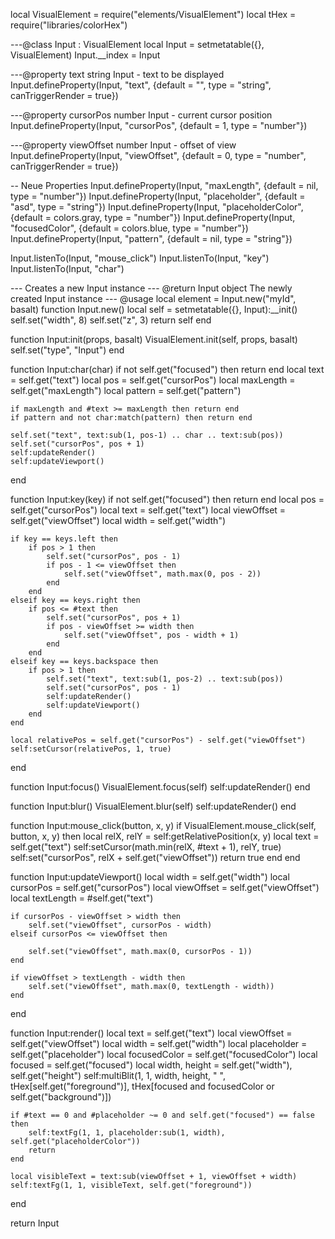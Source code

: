 local VisualElement = require("elements/VisualElement")
local tHex = require("libraries/colorHex")

---@class Input : VisualElement
local Input = setmetatable({}, VisualElement)
Input.__index = Input

---@property text string Input - text to be displayed
Input.defineProperty(Input, "text", {default = "", type = "string", canTriggerRender = true})

---@property cursorPos number Input - current cursor position
Input.defineProperty(Input, "cursorPos", {default = 1, type = "number"})

---@property viewOffset number Input - offset of view
Input.defineProperty(Input, "viewOffset", {default = 0, type = "number", canTriggerRender = true})

-- Neue Properties
Input.defineProperty(Input, "maxLength", {default = nil, type = "number"})
Input.defineProperty(Input, "placeholder", {default = "asd", type = "string"})
Input.defineProperty(Input, "placeholderColor", {default = colors.gray, type = "number"})
Input.defineProperty(Input, "focusedColor", {default = colors.blue, type = "number"})
Input.defineProperty(Input, "pattern", {default = nil, type = "string"})

Input.listenTo(Input, "mouse_click")
Input.listenTo(Input, "key")
Input.listenTo(Input, "char")

--- Creates a new Input instance
--- @return Input object The newly created Input instance
--- @usage local element = Input.new("myId", basalt)
function Input.new()
    local self = setmetatable({}, Input):__init()
    self.set("width", 8)
    self.set("z", 3)
    return self
end

function Input:init(props, basalt)
    VisualElement.init(self, props, basalt)
    self.set("type", "Input")
end

function Input:char(char)
    if not self.get("focused") then return end
    local text = self.get("text")
    local pos = self.get("cursorPos")
    local maxLength = self.get("maxLength")
    local pattern = self.get("pattern")

    if maxLength and #text >= maxLength then return end
    if pattern and not char:match(pattern) then return end

    self.set("text", text:sub(1, pos-1) .. char .. text:sub(pos))
    self.set("cursorPos", pos + 1)
    self:updateRender()
    self:updateViewport()
end

function Input:key(key)
    if not self.get("focused") then return end
    local pos = self.get("cursorPos")
    local text = self.get("text")
    local viewOffset = self.get("viewOffset")
    local width = self.get("width")

    if key == keys.left then
        if pos > 1 then
            self.set("cursorPos", pos - 1)
            if pos - 1 <= viewOffset then
                self.set("viewOffset", math.max(0, pos - 2))
            end
        end
    elseif key == keys.right then
        if pos <= #text then
            self.set("cursorPos", pos + 1)
            if pos - viewOffset >= width then
                self.set("viewOffset", pos - width + 1)
            end
        end
    elseif key == keys.backspace then
        if pos > 1 then
            self.set("text", text:sub(1, pos-2) .. text:sub(pos))
            self.set("cursorPos", pos - 1)
            self:updateRender()
            self:updateViewport()
        end
    end

    local relativePos = self.get("cursorPos") - self.get("viewOffset")
    self:setCursor(relativePos, 1, true)
end

function Input:focus()
    VisualElement.focus(self)
    self:updateRender()
end

function Input:blur()
    VisualElement.blur(self)
    self:updateRender()
end

function Input:mouse_click(button, x, y)
    if VisualElement.mouse_click(self, button, x, y) then
        local relX, relY = self:getRelativePosition(x, y)
        local text = self.get("text")
        self:setCursor(math.min(relX, #text + 1), relY, true)
        self:set("cursorPos", relX + self.get("viewOffset"))
        return true
    end
end

function Input:updateViewport()
    local width = self.get("width")
    local cursorPos = self.get("cursorPos")
    local viewOffset = self.get("viewOffset")
    local textLength = #self.get("text")

    if cursorPos - viewOffset > width then
        self.set("viewOffset", cursorPos - width)
    elseif cursorPos <= viewOffset then

        self.set("viewOffset", math.max(0, cursorPos - 1))
    end

    if viewOffset > textLength - width then
        self.set("viewOffset", math.max(0, textLength - width))
    end
end

function Input:render()
    local text = self.get("text")
    local viewOffset = self.get("viewOffset")
    local width = self.get("width")
    local placeholder = self.get("placeholder")
    local focusedColor = self.get("focusedColor")
    local focused = self.get("focused")
    local width, height = self.get("width"), self.get("height")
    self:multiBlit(1, 1, width, height, " ", tHex[self.get("foreground")], tHex[focused and focusedColor or self.get("background")])

    if #text == 0 and #placeholder ~= 0 and self.get("focused") == false then
        self:textFg(1, 1, placeholder:sub(1, width), self.get("placeholderColor"))
        return
    end

    local visibleText = text:sub(viewOffset + 1, viewOffset + width)
    self:textFg(1, 1, visibleText, self.get("foreground"))
end

return Input